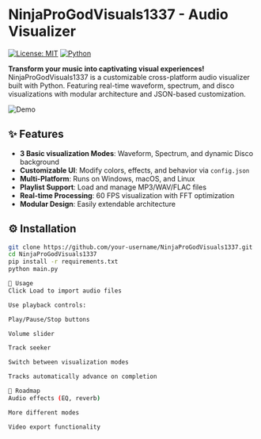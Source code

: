 # NinjaProGodVisuals1337 - Audio Visualizer  

[![License: MIT](https://img.shields.io/badge/License-MIT-yellow.svg)](https://opensource.org/licenses/MIT)
[![Python](https://img.shields.io/badge/Python-3.7%2B-blue.svg)](https://www.python.org/)

**Transform your music into captivating visual experiences!** NinjaProGodVisuals1337 is a customizable cross-platform audio visualizer built with Python. Featuring real-time waveform, spectrum, and disco visualizations with modular architecture and JSON-based customization.

![Demo](https://i.imgur.com/5X8jKQl.gif)

## ✨ Features  
- **3 Basic visualization Modes**: Waveform, Spectrum, and dynamic Disco background  
- **Customizable UI**: Modify colors, effects, and behavior via `config.json`  
- **Multi-Platform**: Runs on Windows, macOS, and Linux  
- **Playlist Support**: Load and manage MP3/WAV/FLAC files  
- **Real-time Processing**: 60 FPS visualization with FFT optimization  
- **Modular Design**: Easily extendable architecture  

## ⚙️ Installation  
```bash
git clone https://github.com/your-username/NinjaProGodVisuals1337.git
cd NinjaProGodVisuals1337
pip install -r requirements.txt
python main.py

🚀 Usage
Click Load to import audio files

Use playback controls:

Play/Pause/Stop buttons

Volume slider

Track seeker

Switch between visualization modes

Tracks automatically advance on completion

🌟 Roadmap
Audio effects (EQ, reverb)

More different modes

Video export functionality
